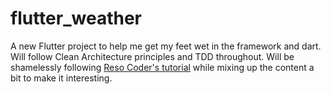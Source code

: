 # flutter_weather

A new Flutter project to help me get my feet wet in the framework and dart. Will follow Clean Architecture principles and TDD throughout. Will be shamelessly following [Reso Coder's tutorial](https://resocoder.com/category/tutorials/flutter/tdd-clean-architecture/) while mixing up the content a bit to make it interesting.

